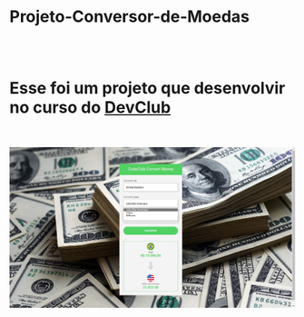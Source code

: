 # Projeto-Conversor-de-Moedas
<br>
<br>
<h1>Esse foi um projeto que desenvolvir no curso do <a href="https://rodolfomori.com.br/devclub">DevClub</a></h1>

<br>
<br>
<img src="https://github.com/Ilgor-Albertino/Projeto-Converso-de-Moedas/blob/master/img/convert.png?raw=true" />
